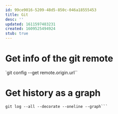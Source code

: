 ```yaml
---
id: 99ce9016-5209-48d5-850c-046a18555453
title: Git
desc: ''
updated: 1611597483231
created: 1609525494924
stub: true
---
```


# Get info of the git remote

`git config --get remote.origin.url``

# Get history as a graph

```git fetch
git log --all --decorate --oneline --graph```

